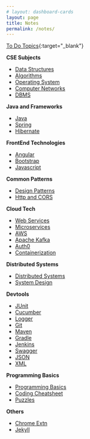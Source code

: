 ```yaml
---
# layout: dashboard-cards
layout: page
title: Notes
permalink: /notes/
---
```


[To Do Topics](todo){:target="_blank"}

**CSE Subjects**
  - [Data Structures](cs/ds)
  - [Algorithms](cs/algorithms)
  - [Operating System](cs/os)
  - [Computer Networks](cs/computer-networks)
  - [DBMS](cs/dbms)

**Java and Frameworks**
  - [Java](java)
  - [Spring](spring)
  - [Hibernate](hibernate)

**FrontEnd Technologies**
  - [Angular](angular)
  - [Bootstrap](bootstrap)
  - [Javascript](js)

**Common Patterns**
  - [Design Patterns](design-patterns)
  - [Http and CORS](http-cors)

**Cloud Tech**
  - [Web Services](webservices)
  - [Microservices](microservices)
  - [AWS](aws)
  - [Apache Kafka](kafka)
  - [Auth0](auth0)
  - [Containerization](containerization)

**Distributed Systems**
  - [Distributed Systems](distributed-systems)
  - [System Design](system-design)

**Devtools**
  - [JUnit](junit)
  - [Cucumber](cucumber)
  - [Logger](logger)
  - [Git](git)
  - [Maven](maven)
  - [Gradle](gradle)
  - [Jenkins](jenkins)
  - [Swagger](swagger)
  - [JSON](json)
  - [XML](xml)

**Programming Basics**
  - [Programming Basics](programming/basics)
  - [Coding Cheatsheet](programming/cheatsheet)
  - [Puzzles](others/puzzles)

**Others**
  - [Chrome Extn](chrome-extn)
  - [Jekyll](jekyll)
